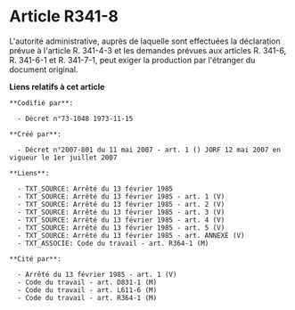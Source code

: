 # Article R341-8

L'autorité administrative, auprès de laquelle sont effectuées la déclaration prévue à l'article R. 341-4-3 et les demandes
prévues aux articles R. 341-6, R. 341-6-1 et R. 341-7-1, peut exiger la production par l'étranger du document original.

**Liens relatifs à cet article**

	**Codifié par**:

	  - Décret n°73-1048 1973-11-15

	**Créé par**:

	  - Décret n°2007-801 du 11 mai 2007 - art. 1 () JORF 12 mai 2007 en vigueur le 1er juillet 2007

	**Liens**:

	  - TXT_SOURCE: Arrêté du 13 février 1985
	  - TXT_SOURCE: Arrêté du 13 février 1985 - art. 1 (V)
	  - TXT_SOURCE: Arrêté du 13 février 1985 - art. 2 (V)
	  - TXT_SOURCE: Arrêté du 13 février 1985 - art. 3 (V)
	  - TXT_SOURCE: Arrêté du 13 février 1985 - art. 4 (V)
	  - TXT_SOURCE: Arrêté du 13 février 1985 - art. 5 (V)
	  - TXT_SOURCE: Arrêté du 13 février 1985 - art. ANNEXE (V)
	  - TXT_ASSOCIE: Code du travail - art. R364-1 (M)

	**Cité par**:

	  - Arrêté du 13 février 1985 - art. 1 (V)
	  - Code du travail - art. D831-1 (M)
	  - Code du travail - art. L611-6 (M)
	  - Code du travail - art. R364-1 (M)
